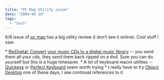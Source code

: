 ```yaml
---
title: "PC Mag Utility issue"
date: "2004-05-19"
tags: 
  - "tech"
---
```


6/8 issue of [pc mag](http://www.pcmag.com/) has a big utility review (i don't see it online). Cool stuff I saw:

\* [RipDigital: Convert your music CDs to a digital music library](http://www.ripdigital.com/ "RipDigital: Convert your music CDs to a digital music library") -- you send them all your cds, they send them back ripped on a dvd. Sure you can do yourself but this is a huge timesaver. \* A lot of keyboard macro utilities -- [Quickeys](http://www.cesoft.com) or [Perfect Keyboard](http://www.pitrinec.com/pkindex.htm) seem worth trying \* I really have to try [Object Desktop](http://www.stardock.com) one of these days, I see continual references to it
